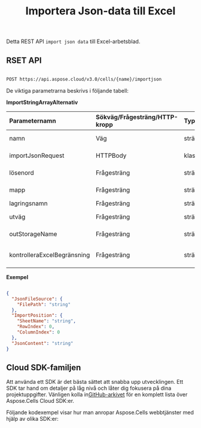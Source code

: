 ﻿---
title: Importera Json-data till Excel
second_title: Aspose.Cells Cloud Documen
linktitle: Importera Jso
type: docs
url: /sv/import-json-data-into-excel/
aliases: [ /import/json/]
keywords: Import Json data into Excel
description: "Aspose.Cells Cloud REST API stöder import av strängmatrisdata till Excel-filer. SDK:n stöder olika typer av utvecklingsspråk. Dessa inkluderar Android, C#, Go, Java, NodeJS, Perl, PHP, Python, Ruby och Swift."
weight: 40
kwords: Excel, Office Moln, REST API, Kalkylblad, PDF, CSV, Json, Markdown, Importera Json-data till Excel
---
Detta REST API `import json data` till Excel-arbetsblad.

## RSET API

```bash

POST https://api.aspose.cloud/v3.0/cells/{name}/importjson

```

De viktiga parametrarna beskrivs i följande tabell:

**ImportStringArrayAlternativ**

|Parameternamn| Sökväg/Frågesträng/HTTP-kropp|Typ|Beskrivning|
|:- |:- |:- |:- |
| namn| Väg| sträng| Arbetsbokens namn|
| importJsonRequest| HTTPBody| klass| Importera json-begäran.|
| lösenord| Frågesträng| sträng| Lösenordet till arbetsboken.|
| mapp| Frågesträng| sträng| Original arbetsboksmapp.|
| lagringsnamn| Frågesträng| sträng| Lagringsnamn.|
| utväg| Frågesträng| sträng| Sökväg till utdatafil.|
| outStorageName| Frågesträng| sträng| Lagringsnamn för utdatafilen.|
| kontrolleraExcelBegränsning| Frågesträng| sträng| Kontrollera Excel-begränsningen.|

**Exempel**

```json

{
  "JsonFileSource": {
    "FilePath": "string"
  },
  "ImportPosition": {
    "SheetName": "string",
    "RowIndex": 0,
    "ColumnIndex": 0
  },
  "JsonContent": "string"
}

```

## Cloud SDK-familjen

 Att använda ett SDK är det bästa sättet att snabba upp utvecklingen. Ett SDK tar hand om detaljer på låg nivå och låter dig fokusera på dina projektuppgifter. Vänligen kolla in[GitHub-arkivet](https://github.com/aspose-cells-cloud) för en komplett lista över Aspose.Cells Cloud SDK:er.

Följande kodexempel visar hur man anropar Aspose.Cells webbtjänster med hjälp av olika SDK:er:
